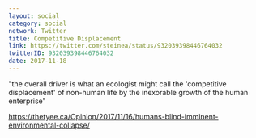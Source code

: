 ```yaml
---
layout: social
category: social
network: Twitter
title: Competitive Displacement
link: https://twitter.com/steinea/status/932039398446764032
twitterID: 932039398446764032
date: 2017-11-18
---
```


"the overall driver is what an ecologist might call the 'competitive displacement' of non-human life by the inexorable growth of the human enterprise"

<https://thetyee.ca/Opinion/2017/11/16/humans-blind-imminent-environmental-collapse/>
